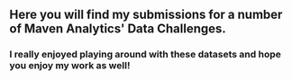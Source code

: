 ## Here you will find my submissions for a number of Maven Analytics' Data Challenges. 

### I really enjoyed playing around with these datasets and hope you enjoy my work as well!


